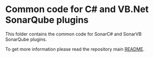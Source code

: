 # Common code for C# and VB.Net SonarQube plugins

This folder contains the common code for SonarC# and SonarVB SonarQube plugins.

To get more information please read the repository main [README](../README.md).
